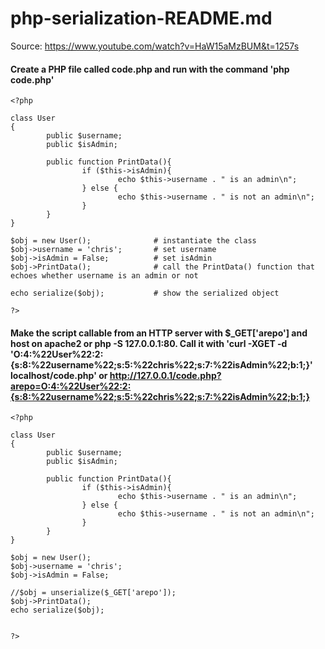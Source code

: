 # php-serialization-README.md

Source: https://www.youtube.com/watch?v=HaW15aMzBUM&t=1257s

#### Create a PHP file called code.php and run with the command 'php code.php'

    <?php

    class User
    {
            public $username;
            public $isAdmin;

            public function PrintData(){
                    if ($this->isAdmin){
                            echo $this->username . " is an admin\n";
                    } else {
                            echo $this->username . " is not an admin\n";
                    }
            }
    }

    $obj = new User();              # instantiate the class
    $obj->username = 'chris';       # set username
    $obj->isAdmin = False;          # set isAdmin
    $obj->PrintData();              # call the PrintData() function that echoes whether username is an admin or not
    
    echo serialize($obj);           # show the serialized object
    
    ?>


#### Make the script callable from an HTTP server with $_GET['arepo'] and host on apache2 or php -S 127.0.0.1:80. Call it with 'curl -XGET -d 'O:4:%22User%22:2:{s:8:%22username%22;s:5:%22chris%22;s:7:%22isAdmin%22;b:1;}' localhost/code.php' or http://127.0.0.1/code.php?arepo=O:4:%22User%22:2:{s:8:%22username%22;s:5:%22chris%22;s:7:%22isAdmin%22;b:1;}

    <?php

    class User
    {
            public $username;
            public $isAdmin;

            public function PrintData(){
                    if ($this->isAdmin){
                            echo $this->username . " is an admin\n";
                    } else {
                            echo $this->username . " is not an admin\n";
                    }
            }
    }

    $obj = new User();
    $obj->username = 'chris';
    $obj->isAdmin = False;

    //$obj = unserialize($_GET['arepo']);
    $obj->PrintData();
    echo serialize($obj);


    ?>



